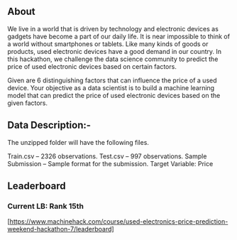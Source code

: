 ## About
We live in a world that is driven by technology and electronic devices as gadgets have become a part of our daily life. It is near impossible to think of a world without smartphones or tablets. Like many kinds of goods or products, used electronic devices have a good demand in our country. In this hackathon, we challenge the data science community to predict the price of used electronic devices based on certain factors.

Given are 6 distinguishing factors that can influence the price of a used device. Your objective as a data scientist is to build a machine learning model that can predict the price of used electronic devices based on the given factors.

## Data Description:-
The unzipped folder will have the following files.

Train.csv –  2326 observations.
Test.csv –  997 observations.
Sample Submission – Sample format for the submission.
Target Variable: Price

## Leaderboard
### Current LB: Rank 15th
[https://www.machinehack.com/course/used-electronics-price-prediction-weekend-hackathon-7/leaderboard]
